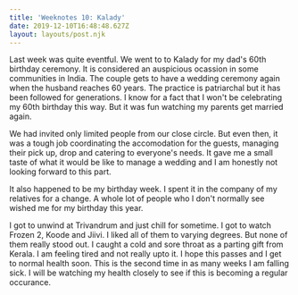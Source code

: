 ```yaml
---
title: 'Weeknotes 10: Kalady'
date: 2019-12-10T16:48:48.627Z
layout: layouts/post.njk
---
```

Last week was quite eventful. We went to to Kalady for my dad's 60th birthday ceremony. It is considered an auspicious ocassion in some communities in India. The couple gets to have a wedding ceremony again when the husband reaches 60 years. The practice is patriarchal but it has been followed for generations. I know for a fact that I won't be celebrating my 60th birthday this way. But it was fun watching my parents get married again.

We had invited only limited people from our close circle. But even then, it was a tough job coordinating the accomodation for the guests, managing their pick up, drop and catering to everyone's needs. It gave me a small taste of what it would be like to manage a wedding and I am honestly not looking forward to this part.

It also happened to be my birthday week. I spent it in the company of my relatives for a change. A whole lot of people who I don't normally see wished me for my birthday this year.

I got to unwind at Trivandrum and just chill for sometime. I got to watch Frozen 2, Koode and Jiivi. I liked all of them to varying degrees. But none of them really stood out. I caught a cold and sore throat as a parting gift from Kerala. I am feeling tired and not really upto it. I hope this passes and I get to normal health soon. This is the second time in as many weeks I am falling sick. I will be watching my health closely to see if this is becoming a regular occurance.

